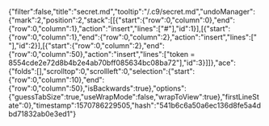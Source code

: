 {"filter":false,"title":"secret.md","tooltip":"/.c9/secret.md","undoManager":{"mark":2,"position":2,"stack":[[{"start":{"row":0,"column":0},"end":{"row":0,"column":1},"action":"insert","lines":["#"],"id":1}],[{"start":{"row":0,"column":1},"end":{"row":0,"column":2},"action":"insert","lines":[" "],"id":2}],[{"start":{"row":0,"column":2},"end":{"row":0,"column":50},"action":"insert","lines":["token = 8554cde2e72d8b4b2e4ab70bff085634bc08ba72"],"id":3}]]},"ace":{"folds":[],"scrolltop":0,"scrollleft":0,"selection":{"start":{"row":0,"column":10},"end":{"row":0,"column":50},"isBackwards":true},"options":{"guessTabSize":true,"useWrapMode":false,"wrapToView":true},"firstLineState":0},"timestamp":1570786229505,"hash":"541b6c6a50a6ec136d8fe5a4dbd71832ab0e3ed1"}